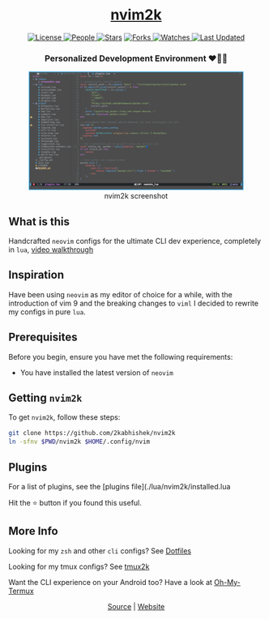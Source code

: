<div align = "center">

<h1><a href="https://2kabhishek.github.io/nvim2k">nvim2k</a></h1>

<a href="https://github.com/2KAbhishek/nvim2k/blob/main/LICENSE">
<img alt="License" src="https://img.shields.io/github/license/2kabhishek/nvim2k?style=flat&color=eee&label="> </a>

<a href="https://github.com/2KAbhishek/nvim2k/graphs/contributors">
<img alt="People" src="https://img.shields.io/github/contributors/2kabhishek/nvim2k?style=flat&color=ffaaf2&label=People"> </a>

<a href="https://github.com/2KAbhishek/nvim2k/stargazers">
<img alt="Stars" src="https://img.shields.io/github/stars/2kabhishek/nvim2k?style=flat&color=98c379&label=Stars"></a>

<a href="https://github.com/2KAbhishek/nvim2k/network/members">
<img alt="Forks" src="https://img.shields.io/github/forks/2kabhishek/nvim2k?style=flat&color=66a8e0&label=Forks"> </a>

<a href="https://github.com/2KAbhishek/nvim2k/watchers">
<img alt="Watches" src="https://img.shields.io/github/watchers/2kabhishek/nvim2k?style=flat&color=f5d08b&label=Watches"> </a>

<a href="https://github.com/2KAbhishek/nvim2k/pulse">
<img alt="Last Updated" src="https://img.shields.io/github/last-commit/2kabhishek/nvim2k?style=flat&color=e06c75&label="> </a>

<h3>Personalized Development Environment ❤️👨‍💻</h3>

<figure>
  <img src= "images/screenshot.png" alt="nvim2k Demo">
  <br/>
  <figcaption>nvim2k screenshot</figcaption>
</figure>

</div>

## What is this

Handcrafted `neovim` configs for the ultimate CLI dev experience, completely in `lua`, [video walkthrough](https://youtu.be/WfhylGI_F-o)

## Inspiration

Have been using `neovim` as my editor of choice for a while, with the introduction of vim 9 and the breaking changes to `viml` I decided to rewrite my configs in pure `lua`.

## Prerequisites

Before you begin, ensure you have met the following requirements:

-   You have installed the latest version of `neovim`

## Getting `nvim2k`

To get `nvim2k`, follow these steps:

```bash
git clone https://github.com/2kabhishek/nvim2k
ln -sfnv $PWD/nvim2k $HOME/.config/nvim
```

## Plugins

For a list of plugins, see the [plugins file](./lua/nvim2k/installed.lua

Hit the ⭐ button if you found this useful.

## More Info

Looking for my `zsh` and other `cli` configs? See [Dotfiles](https://github.com/2kabhishek/Dotfiles)

Looking for my tmux configs? See [tmux2k](https://github.com/2kabhishek/tmux2k)

Want the CLI experience on your Android too? Have a look at [Oh-My-Termux](https://github.com/2kabhishek/Oh-My-Termux)

<div align="center">

<a href="https://github.com/2KAbhishek/nvim2k">Source</a> | <a href="https://2kabhishek.github.io/nvim">Website</a>

</div>

